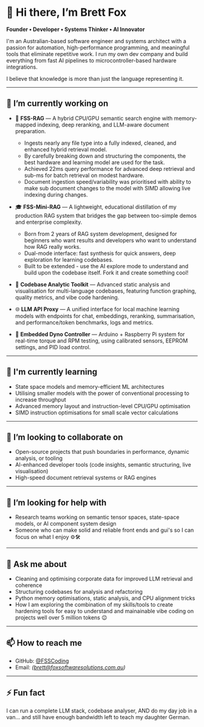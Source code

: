 # 👋 Hi there, I’m Brett Fox

**Founder • Developer • Systems Thinker • AI Innovator**

I'm an Australian-based software engineer and systems architect with a passion for automation, high-performance programming, and meaningful tools that eliminate repetitive work. I run my own dev company and build everything from fast AI pipelines to microcontroller-based hardware integrations.

I believe that knowledge is more than just the language representing it.

---

## 🔭 I’m currently working on

- 🧠 **FSS-RAG** — A hybrid CPU/GPU semantic search engine with memory-mapped indexing, deep reranking, and LLM-aware document preparation.  
  - Ingests nearly any file type into a fully indexed, cleaned, and enhanced hybrid retrieval model.
  - By carefully breaking down and structuring the components, the best hardware and learning model are used for the task.
  - Achieved 22ms query performance for advanced deep retrieval and sub-ms for batch retrieval on modest hardware.
  - Document ingestion speed/variability was prioritised with ability to make sub document changes to the model with SIMD allowing live indexing during changes.

- 🎓 **FSS-Mini-RAG** — A lightweight, educational distillation of my production RAG system that bridges the gap between too-simple demos and enterprise complexity.
  - Born from 2 years of RAG system development, designed for beginners who want results and developers who want to understand how RAG really works.
  - Dual-mode interface: fast synthesis for quick answers, deep exploration for learning codebases.
  - Built to be extended - use the AI explore mode to understand and build upon the codebase itself. Fork it and create something cool!
  
- 🧰 **Codebase Analytic Toolkit** — Advanced static analysis and visualisation for multi-language codebases, featuring function graphing, quality metrics, and vibe code hardening.

- 🌐 **LLM API Proxy** — A unified interface for local machine learning models with endpoints for chat, embeddings, reranking, summarisation, and performance/token benchmarks, logs and metrics.

- 🧪 **Embedded Dyno Controller** — Arduino + Raspberry Pi system for real-time torque and RPM testing, using calibrated sensors, EEPROM settings, and PID load control.

---

## 🌱 I'm currently learning

- State space models and memory-efficient ML architectures
- Utilising smaller models with the power of conventional processing to increase throughput
- Advanced memory layout and instruction-level CPU/GPU optimisation
- SIMD instruction optimisations for small scale vector calculations

---

## 👯 I’m looking to collaborate on

- Open-source projects that push boundaries in performance, dynamic analysis, or tooling  
- AI-enhanced developer tools (code insights, semantic structuring, live visualisation)  
- High-speed document retrieval systems or RAG engines

---

## 🤔 I’m looking for help with

- Research teams working on semantic tensor spaces, state-space models, or AI component system design  
- Someone who can make solid and reliable front ends and gui's so I can focus on what I enjoy ⚙️🛠️

---

## 💬 Ask me about

- Cleaning and optimising corporate data for improved LLM retrieval and coherence
- Structuring codebases for analysis and refactoring  
- Python memory optimisations, static analysis, and CPU alignment tricks  
- How I am exploring the combination of my skills/tools to create hardening tools for easy to
  understand and mainainable vibe coding on projects well over 5 million tokens 😉

---

## 📫 How to reach me

- GitHub: [@FSSCoding](https://github.com/FSSCoding)  
- Email: *(brett@foxsoftwaresolutions.com.au)*  

---

## ⚡ Fun fact

I can run a complete LLM stack, codebase analyser, AND do my day job in a van… and still have enough bandwidth left to teach my daughter German.

